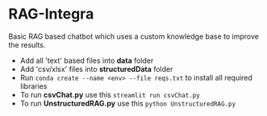# RAG-Integra
Basic RAG based chatbot which uses a custom knowledge base to improve the results.

* Add all 'text' based files into **data** folder
* Add 'csv/xlsx' files into **structuredData** folder
* Run `conda create --name <env> --file reqs.txt` to install all required libraries
* To run **csvChat.py** use this `streamlit run csvChat.py`
* To run **UnstructuredRAG.py** use this `python UnstructuredRAG.py`
